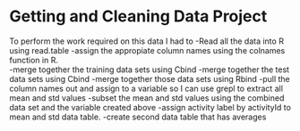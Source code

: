 # Getting and Cleaning Data Project
To perform the work required on this data I had to 
	-Read all the data into R using read.table
	-assign the appropiate column names using the colnames function in R.  
	-merge together the training data sets using Cbind
	-merge together the test data sets using Cbind
	-merge together those data sets using Rbind
	-pull the column names out and assign to a variable so I can use grepl to extract all mean and std values
	-subset the mean and std values using the combined data set and the variable created above
	-assign activity label by activityId to mean and std data table. 
	-create second data table that has averages 